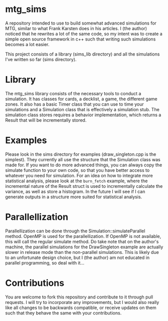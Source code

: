 # mtg_sims
A repository intended to use to build somewhat advanced simulations for MTG, similar to what Frank Karsten does in his articles. I (the author) noticed that he rewrites a lot of the same code, so my intent was to create a simple open source framework in c++ such that writing such simulations becomes a lot easier.

This project consists of a library (sims_lib directory) and all the simulations I've written so far (sims directory).

# Library
The mtg_sims library consists of the necessary tools to conduct a simulation. It has classes for cards, a decklist, a game, the different game zones. It also has a basic Timer class that you can use to time your simulations and a Simulation class that is effectively a simulation stub. The simulation class stores requires a behavior implementation, which returns a Result that will be incrementally stored.

# Examples
Please look in the sims directory for examples (draw_singleton.cpp is the simplest). They currently all use the structure that the Simulation class was made for. If you want to do more advanced things, you can always copy the simulate function to your own code, so that you have better access to whatever you need for simulation.
For an idea on how to integrate more statistical analysis, please look at the `burn_fetch` example, where the incremental nature of the Result struct is used to incrementally calculate the variance, as well as store a histogram. In the future I will see if I can generate outputs in a structure more suited for statistical analysis. 

# Parallellization
Parallellization can be done through the Simulation::simulateParallel method. OpenMP is used for the parallellization. If OpenMP is not available, this will call the regular simulate method. Do take note that on the author's machine, the parallel simulations for the DrawSingleton example are actually slower in release mode than the non-parallel simulations. This is likely due to an unfortunate design choice, but I (the author) am not educated in parallel programming, so deal with it...

# Contributions
You are welcome to fork this repository and contribute to it through pull requests. I will try to incorporate any improvements, but I would also really like all changes to be backwards compatible, or receive updates on them such that they behave the same with your contributions.
